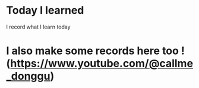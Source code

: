 
# Today I learned

I record what I learn today

# I also make some records here too ! (https://www.youtube.com/@callme_donggu)

